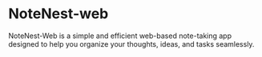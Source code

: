 # NoteNest-web
 NoteNest-Web is a simple and efficient web-based note-taking app designed to help you organize your thoughts, ideas, and tasks seamlessly.
